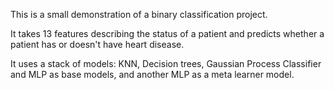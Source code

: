 This is a small demonstration of a binary classification project.

It takes 13 features describing the status of a patient and predicts whether a patient has or doesn't have heart disease. 

It uses a stack of models: KNN, Decision trees, Gaussian Process Classifier and MLP as base models, and another MLP as a meta learner model.

